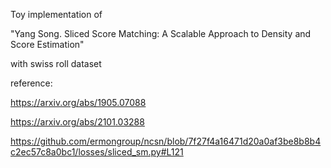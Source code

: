 

Toy implementation of 

"Yang Song. Sliced Score Matching: A Scalable Approach to Density and Score Estimation"

with swiss roll dataset



reference:

https://arxiv.org/abs/1905.07088

https://arxiv.org/abs/2101.03288

https://github.com/ermongroup/ncsn/blob/7f27f4a16471d20a0af3be8b8b4c2ec57c8a0bc1/losses/sliced_sm.py#L121
